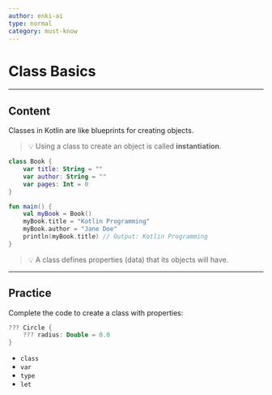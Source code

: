 ```yaml
---
author: enki-ai
type: normal
category: must-know
---
```


# Class Basics

---
## Content

Classes in Kotlin are like blueprints for creating objects.

> 💡 Using a class to create an object is called **instantiation**.

```kotlin
class Book {
    var title: String = ""
    var author: String = ""
    var pages: Int = 0
}

fun main() {
    val myBook = Book()
    myBook.title = "Kotlin Programming"
    myBook.author = "Jane Doe"
    println(myBook.title) // Output: Kotlin Programming
}
```

> 💡 A class defines properties (data) that its objects will have.
---

## Practice

Complete the code to create a class with properties:

```kotlin
??? Circle {
    ??? radius: Double = 0.0
}
```

- `class`
- `var`
- `type`
- `let`
